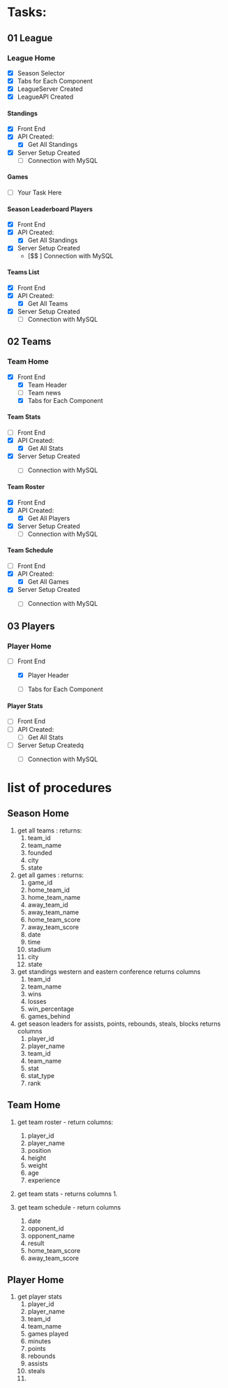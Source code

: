 # Tasks:

## 01 League
### League Home
- [x] Season Selector
- [x] Tabs for Each Component
- [x] LeagueServer Created
- [x] LeagueAPI Created

#### Standings
- [x] Front End
- [x] API Created:
    - [x] Get All Standings
- [x] Server Setup Created
    - [ ] Connection with MySQL

#### Games
- [ ] Your Task Here    


#### Season Leaderboard Players
- [x] Front End
- [x] API Created:
    - [x] Get All Standings
- [x] Server Setup Created
    - [$$ ] Connection with MySQL

#### Teams List
- [x] Front End
- [x] API Created:
    - [x] Get All Teams
- [x] Server Setup Created
    - [ ] Connection with MySQL 

## 02 Teams

### Team Home
- [x] Front End
  - [x] Team Header
  - [ ] Team news
  - [x] Tabs for Each Component

#### Team Stats
- [ ] Front End
- [x] API Created:
    - [x] Get All Stats
- [x] Server Setup Created
    - [ ] Connection with MySQL


#### Team Roster
- [x] Front End
- [x] API Created:
    - [x] Get All Players
- [x] Server Setup Created
    - [ ] Connection with MySQL

#### Team Schedule
- [ ] Front End
- [x] API Created:
    - [x] Get All Games
- [x] Server Setup Created
    - [ ] Connection with MySQL




## 03 Players

### Player Home
- [ ] Front End
  - [x] Player Header
  - [ ] Tabs for Each Component


#### Player Stats
- [ ] Front End
- [ ] API Created:
    - [ ] Get All Stats
- [ ] Server Setup Createdq
    - [ ] Connection with MySQL






# list of procedures

## Season Home
1. get all teams :
   returns: 
   1. team_id
   2. team_name
   3. founded
   4. city
   5. state
2. get all games :
   returns: 
   1. game_id
   2. home_team_id
   3. home_team_name
   4. away_team_id
   5. away_team_name
   6. home_team_score
   7. away_team_score
   8. date
   9. time
   10. stadium
   11. city
   12. state
3. get standings
   western and eastern conference
   returns columns
    1. team_id 
    2. team_name
    3. wins
    4. losses
    5. win_percentage
    6. games_behind
 4. get season leaders
   for assists, points, rebounds, steals, blocks
    returns columns
     1. player_id
     2. player_name
     3. team_id
     4. team_name
     5. stat
     6. stat_type
     7. rank


## Team Home
1. get team roster - return columns:
   1. player_id
   2. player_name
   3. position
   4. height
   5. weight
   6. age
   7. experience

2. get team stats - returns columns
   1. 

3. get team schedule - return columns
   1. date
   2. opponent_id
   3. opponent_name
   4. result
   5. home_team_score
   6. away_team_score


## Player Home
1. get player stats
   1. player_id
   2. player_name
   3. team_id
   4. team_name
   5. games played
   6. minutes
   7. points
   8. rebounds
   9. assists
   10. steals
   11. 